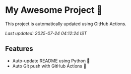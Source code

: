 # My Awesome Project 🚀

This project is automatically updated using GitHub Actions.

_Last updated: 2025-07-24 04:12:24 IST_

## Features
- Auto-update README using Python 🐍
- Auto Git push with GitHub Actions 🤖
